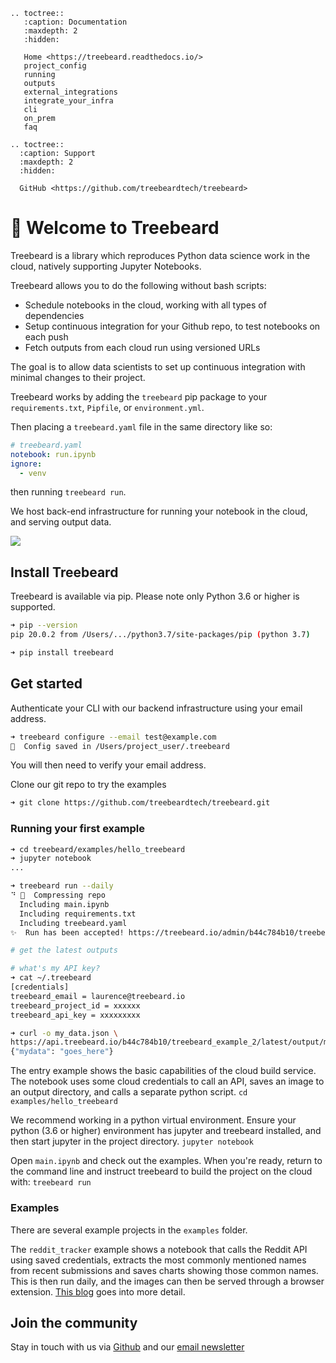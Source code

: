 ```eval_rst
.. toctree::
   :caption: Documentation
   :maxdepth: 2
   :hidden:

   Home <https://treebeard.readthedocs.io/>
   project_config
   running
   outputs
   external_integrations
   integrate_your_infra
   cli
   on_prem
   faq

.. toctree::
  :caption: Support
  :maxdepth: 2
  :hidden:

  GitHub <https://github.com/treebeardtech/treebeard>

```

# 🌲 Welcome to Treebeard

Treebeard is a library which reproduces Python data science work in the cloud, natively supporting Jupyter Notebooks.

Treebeard allows you to do the following without bash scripts:

- Schedule notebooks in the cloud, working with all types of dependencies
- Setup continuous integration for your Github repo, to test notebooks on each push
- Fetch outputs from each cloud run using versioned URLs

The goal is to allow data scientists to set up continuous integration with minimal changes to their project.

Treebeard works by adding the `treebeard` pip package to your `requirements.txt`, `Pipfile`, or `environment.yml`.

Then placing a `treebeard.yaml` file in the same directory like so:

```yaml
# treebeard.yaml
notebook: run.ipynb
ignore:
  - venv
```

then running `treebeard run`.

We host back-end infrastructure for running your notebook in the cloud, and serving output data.

![](https://treebeard.io/static/slack_integration-ba8ff89332c2e14c928973a841842e5b.png)

## Install Treebeard

Treebeard is available via pip. Please note only Python 3.6 or higher is supported.

```bash
➜ pip --version
pip 20.0.2 from /Users/.../python3.7/site-packages/pip (python 3.7)
```

```bash
➜ pip install treebeard
```

## Get started

Authenticate your CLI with our backend infrastructure using your email address.

```bash
➜ treebeard configure --email test@example.com
🔑  Config saved in /Users/project_user/.treebeard
```

You will then need to verify your email address.

Clone our git repo to try the examples

```bash
➜ git clone https://github.com/treebeardtech/treebeard.git
```

### Running your first example

```bash
➜ cd treebeard/examples/hello_treebeard
➜ jupyter notebook
...

➜ treebeard run --daily
⠙ 🌲  Compressing repo
  Including main.ipynb
  Including requirements.txt
  Including treebeard.yaml
✨  Run has been accepted! https://treebeard.io/admin/b44c784b10/treebeard_example_2/cf7a1475-6105-42b6-abeb-ba71420c6a55

# get the latest outputs

# what's my API key?
➜ cat ~/.treebeard
[credentials]
treebeard_email = laurence@treebeard.io
treebeard_project_id = xxxxxx
treebeard_api_key = xxxxxxxxx

➜ curl -o my_data.json \
https://api.treebeard.io/b44c784b10/treebeard_example_2/latest/output/my_data.json?api_key=xxxxxxxxxx
{"mydata": "goes_here"}
```

The entry example shows the basic capabilities of the cloud build service.  
The notebook uses some cloud credentials to call an API, saves an image to an output directory, and calls a separate python script.
`cd examples/hello_treebeard`

We recommend working in a python virtual environment. Ensure your python (3.6 or higher) environment has jupyter and treebeard installed, and then start jupyter in the project directory.
`jupyter notebook`

Open `main.ipynb` and check out the examples. When you're ready, return to the command line and instruct treebeard to build the project on the cloud with:
`treebeard run`

### Examples

There are several example projects in the `examples` folder.

The `reddit_tracker` example shows a notebook that calls the Reddit API using saved credentials, extracts the most commonly mentioned names from recent submissions and saves charts showing those common names. This is then run daily, and the images can then be served through a browser extension. [This blog]("https://towardsdatascience.com/how-to-track-sentiment-on-reddit-with-python-and-a-chrome-extension-a623d63e3a1d?gi=90de4fb3934a") goes into more detail.

## Join the community

Stay in touch with us via [Github](https://github.com/treebeardtech/treebeard) and our [email newsletter](https://treebeard.io/contact)

